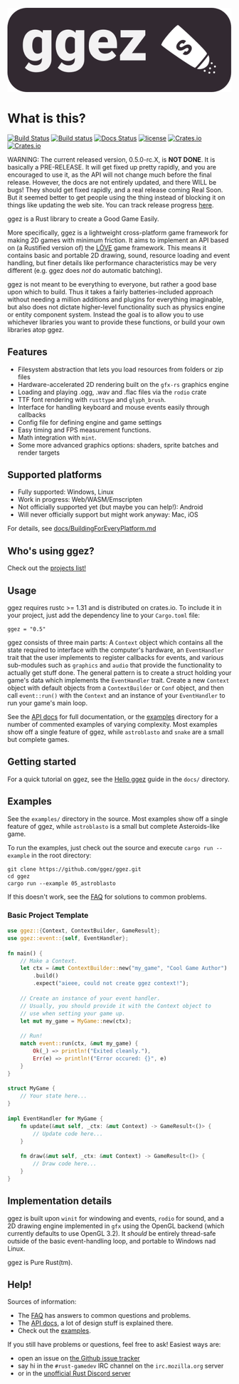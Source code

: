 [![ggez logo](docs/ggez-logo-maroon-full.svg)](http://ggez.rs/)
# What is this?
[![Build Status](https://travis-ci.org/ggez/ggez.svg?branch=master)](https://travis-ci.org/ggez/ggez)
[![Build status](https://ci.appveyor.com/api/projects/status/3v9lsq6n9li7kxim/branch/master?svg=true)](https://ci.appveyor.com/project/svenstaro/ggez/branch/master)
[![Docs Status](https://docs.rs/ggez/badge.svg)](https://docs.rs/ggez)
[![license](https://img.shields.io/badge/license-MIT-blue.svg)](https://github.com/ggez/ggez/blob/master/LICENSE)
[![Crates.io](https://img.shields.io/crates/v/ggez.svg)](https://crates.io/crates/ggez)
[![Crates.io](https://img.shields.io/crates/d/ggez.svg)](https://crates.io/crates/ggez)

WARNING: The current released version, 0.5.0-rc.X, is **NOT DONE**.  It
is basically a PRE-RELEASE.  It will get fixed up pretty rapidly, and
you are encouraged to use it, as the API will not change much before the
final release.  However, the docs are not entirely updated, and there
WILL be bugs!  They should get fixed rapidly, and a real release
coming Real Soon.  But it seemed better to get people using the thing
instead of blocking it on things like updating the web site.  You can
track release progress [here](https://github.com/ggez/ggez/milestone/5).

ggez is a Rust library to create a Good Game Easily.

More specifically, ggez is a lightweight cross-platform game framework
for making 2D games with minimum friction.  It aims to implement an
API based on (a Rustified version of) the [LÖVE](https://love2d.org/)
game framework.  This means it contains basic and portable 2D
drawing, sound, resource loading and event handling, but finer details
like performance characteristics may be very different (e.g. ggez does
*not* do automatic batching).

ggez is not meant to be everything to everyone, but rather a good
base upon which to build.  Thus it takes a fairly
batteries-included approach without needing a million additions
and plugins for everything imaginable, but also does not dictate
higher-level functionality such as physics engine or entity
component system.  Instead the goal is to allow you to use
whichever libraries you want to provide these functions, or build
your own libraries atop ggez.

## Features

* Filesystem abstraction that lets you load resources from folders or zip files
* Hardware-accelerated 2D rendering built on the `gfx-rs` graphics engine
* Loading and playing .ogg, .wav and .flac files via the `rodio` crate
* TTF font rendering with `rusttype` and `glyph_brush`.
* Interface for handling keyboard and mouse events easily through callbacks
* Config file for defining engine and game settings
* Easy timing and FPS measurement functions.
* Math integration with `mint`.
* Some more advanced graphics options: shaders, sprite batches and render targets


## Supported platforms

 * Fully supported: Windows, Linux
 * Work in progress: Web/WASM/Emscripten
 * Not officially supported yet (but maybe you can help!): Android
 * Will never officially support but might work anyway: Mac, iOS

For details, see [docs/BuildingForEveryPlatform.md](docs/BuildingForEveryPlatform.md)

## Who's using ggez?

Check out the [projects list!](docs/Projects.md)

## Usage

ggez requires rustc >= 1.31 and is distributed on
crates.io.  To include it in your project, just add the dependency
line to your `Cargo.toml` file:

```text
ggez = "0.5"
```

ggez consists of three main parts: A `Context` object which
contains all the state required to interface with the computer's
hardware, an `EventHandler` trait that the user implements to
register callbacks for events, and various sub-modules such as
`graphics` and `audio` that provide the functionality to actually
get stuff done.  The general pattern is to create a struct holding
your game's data which implements the `EventHandler` trait.
Create a new `Context` object with default objects from a `ContextBuilder`
or `Conf` object, and then call `event::run()` with
the `Context` and an instance of your `EventHandler` to run your game's
main loop.

See the [API docs](https://docs.rs/ggez/) for full documentation, or the [examples](/examples) directory for a number of commented examples of varying complexity.  Most examples show off
a single feature of ggez, while `astroblasto` and `snake` are a small but complete games.

## Getting started

For a quick tutorial on ggez, see the [Hello ggez](https://github.com/ggez/ggez/blob/master/docs/guides/HelloGgez.md) guide in the `docs/` directory.

## Examples

See the `examples/` directory in the source.  Most examples show off
a single feature of ggez, while `astroblasto` is a small  but
complete Asteroids-like game.

To run the examples, just check out the source and execute `cargo run --example`
in the root directory:

```text
git clone https://github.com/ggez/ggez.git
cd ggez
cargo run --example 05_astroblasto
```

If this doesn't work, see the
[FAQ](https://github.com/ggez/ggez/blob/master/docs/FAQ.md) for solutions
to common problems.

### Basic Project Template

```rust
use ggez::{Context, ContextBuilder, GameResult};
use ggez::event::{self, EventHandler};

fn main() {
    // Make a Context.
    let ctx = &mut ContextBuilder::new("my_game", "Cool Game Author")
		.build()
		.expect("aieee, could not create ggez context!");

    // Create an instance of your event handler.
    // Usually, you should provide it with the Context object to
    // use when setting your game up.
    let mut my_game = MyGame::new(ctx);

    // Run!
    match event::run(ctx, &mut my_game) {
        Ok(_) => println!("Exited cleanly."),
        Err(e) => println!("Error occured: {}", e)
    }
}

struct MyGame {
    // Your state here...
}

impl EventHandler for MyGame {
    fn update(&mut self, _ctx: &mut Context) -> GameResult<()> {
        // Update code here...
    }

    fn draw(&mut self, _ctx: &mut Context) -> GameResult<()> {
        // Draw code here...
    }
}
```

## Implementation details

ggez is built upon `winit` for windowing and events, `rodio` for sound,
and a 2D drawing engine implemented in `gfx` using the OpenGL backend
(which currently defaults to use OpenGL 3.2).  It *should* be
entirely thread-safe outside of the basic event-handling loop, and
portable to Windows nad Linux.

ggez is Pure Rust(tm).

## Help!

Sources of information:

 * The [FAQ](https://github.com/ggez/ggez/blob/master/docs/FAQ.md) has answers to common questions and problems.
 * The [API docs](https://docs.rs/ggez/), a lot of design stuff is explained there.
 * Check out the [examples](https://github.com/ggez/ggez/tree/master/examples).

 If you still have problems or questions, feel free to ask!  Easiest ways are:

 * open an issue on [the Github issue tracker](https://github.com/ggez/ggez/issues)
 * say hi in the `#rust-gamedev` IRC channel on the `irc.mozilla.org` server
 * or in the [unofficial Rust Discord server](http://bit.ly/rust-community)
